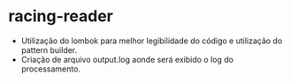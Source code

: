 # racing-reader
* Utilização do lombok para melhor legibilidade do código e utilização do pattern builder.
* Criação de arquivo output.log aonde será exibido o log do processamento.
